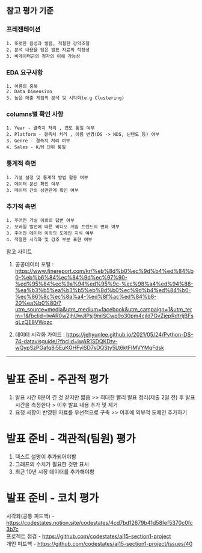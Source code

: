 
## 참고 평가 기준
  ### 프레젠테이션
    1. 또렷한 음성과 발음, 적절한 강약조절
    2. 분석 내용을 담은 발표 자료의 적정성
    3. 비데이터군의 청자의 이해 가능성
    
  ### EDA 요구사항
    1. 이름의 중복
    2. Data Dimension
    3. 높은 매출 게임의 분석 및 시각화(e.g Clustering)
    
  ### columns별 확인 사항
    1. Year - 결측치 처리 , 연도 통일 여부
    2. Platform - 결측치 처리 , 이름 변경(DS -> NDS, 닌텐도 등) 여부
    3. Genre - 결측치 처리 여부
    4. Sales - K/M 단위 통일
  
  ### 통계적 측면
    1. 가설 설정 및 통계적 방법 활용 여부
    2. 데이터 분산 확인 여부
    3. 데이터 간의 상관관계 확인 여부
  
  ### 추가적 측면
    1. 주어진 가설 이외의 답변 여부
    2. 모바일 발전에 따른 비디오 게임 트렌드의 변화 여부
    3. 주어진 데이터 이외의 도메인 지식 여부
    4. 적절한 시각화 및 강조 부분 표현 여부

참고 사이트
1. 공공데이터 포털 : https://www.finereport.com/kr/%eb%8d%b0%ec%9d%b4%ed%84%b0-%eb%b6%84%ec%84%9d%ec%97%90-%ed%95%84%ec%9a%94%ed%95%9c-%ec%98%a4%ed%94%88-%ea%b3%b5%ea%b3%b5%eb%8d%b0%ec%9d%b4%ed%84%b0-%ec%86%8c%ec%8a%a4-%ed%8f%ac%ed%84%b8-20%ea%b0%80/?utm_source=media&utm_medium=facebook&utm_campaign=1&utm_term=1&fbclid=IwAR0w2jhUwJIPsj9mlSCwp9o30pm4cjld7GvZjepRdtrljBFsqLzQE8VWqzc

2. 데이터 시각화 가이드 : https://jehyunlee.github.io/2021/05/24/Python-DS-74-datavisguide/?fbclid=IwAR1SDQKDtv-wQypSzPGafq8i5EuKGHFyiSD7sDQSty5Lt6ktFIMVYMqFdsk

---

# 발표 준비 - 주관적 평가
  1. 발표 시간 8분이 긴 것 같지만 짧음 >> 최대한 빨리 발표 정리(제출 2일 전) 후 발표 시간을 측정한다 > 이후 발표 내용 추가 및 제거
  2. 요청 사항이 반영된 자료를 우선적으로 구축 >> 이후에 외부적 도메인 추가하기

# 발표 준비 - 객관적(팀원) 평가
  1. 텍스트 설명이 추가되어야함
  2. 그래프의 수치가 필요한 것만 표시
  3. 최근 10년 시장 데이터를 추가해야함

# 발표 준비 - 코치 평가
시각화(공통 피드백) - https://codestates.notion.site/codestates/4cd7bd12679b41d58fef5370c0fc3b7c <br>
프로젝트 점검 - https://github.com/codestates/ai15-section1-project <br>
개인 피드백 - https://github.com/codestates/ai15-section1-project/issues/40
